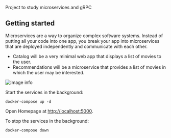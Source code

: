 Project to study microservices and gRPC

## Getting started

Microservices are a way to organize complex software systems. Instead of putting all your code into one app, you break your app into microservices that are deployed independently and communicate with each other. 

- Catalog will be a very minimal web app that displays a list of movies to the user.
- Recommendations will be a microservice that provides a list of movies in which the user may be interested.

![image info](https://drive.google.com/uc?id=1I8Lr9rN-AAg4vFTcXP1sAbrt1WJkBMXA)


Start the services in the background:

    docker-compose up -d
    

Open Homepage at <http://localhost:5000>.


To stop the services in the background:

    docker-compose down
 
 #
